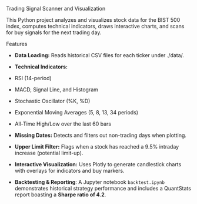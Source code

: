Trading Signal Scanner and Visualization

This Python project analyzes and visualizes stock data for the BIST 500 index, computes technical indicators, draws interactive charts, and scans for buy signals for the next trading day.

Features
- **Data Loading:** Reads historical CSV files for each ticker under ./data/.
- **Technical Indicators:**
- RSI (14-period)
- MACD, Signal Line, and Histogram
- Stochastic Oscillator (%K, %D)
- Exponential Moving Averages (5, 8, 13, 34 periods)
- All-Time High/Low over the last 60 bars
- **Missing Dates:** Detects and filters out non-trading days when plotting.
- **Upper Limit Filter:** Flags when a stock has reached a 9.5% intraday increase (potential limit-up).
- **Interactive Visualization:** Uses Plotly to generate candlestick charts with overlays for indicators and buy markers.
 
- **Backtesting & Reporting**: A Jupyter notebook `backtest.ipynb` demonstrates historical strategy performance and includes a QuantStats report boasting a **Sharpe ratio of 4.2**.
